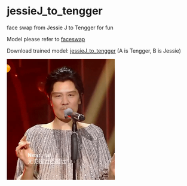 # jessieJ_to_tengger
face swap from Jessie J to Tengger for fun

Model please refer to [faceswap](https://github.com/deepfakes/faceswap) 

Download trained model: [jessieJ_to_tengger](https://pan.baidu.com/s/1A-4EaJ-ycloOmHtAUSGEPg) (A is Tengger, B is Jessie)

![alt text](https://github.com/DaFun/jessieJ_to_tengger/blob/master/jessie_tengger.gif "example")
